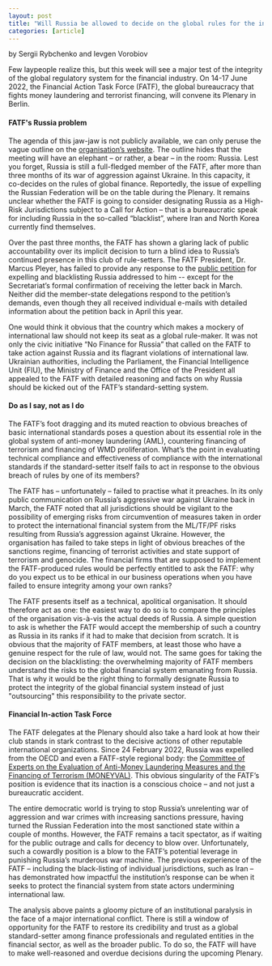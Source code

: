 ```yaml
---
layout: post
title: "Will Russia be allowed to decide on the global rules for the integrity of finance?"
categories: [article]
---
```

by Sergii Rybchenko and Ievgen Vorobiov

Few laypeople realize this, but this week will see a major test of the integrity of the global regulatory system for the financial industry. On 14-17 June 2022, the Financial Action Task Force (FATF), the global bureaucracy that fights money laundering and terrorist financing, will convene its Plenary in Berlin.

#### FATF's Russia problem

The agenda of this jaw-jaw is not publicly available, we can only peruse the vague outline on the [organisation’s website](https://www.fatf-gafi.org/publications/fatfgeneral/documents/plenary-june-2022.html). The outline hides that the meeting will have an elephant – or rather, a bear – in the room: Russia. Lest you forget, Russia is still a full-fledged member of the FATF, after more than three months of its war of aggression against Ukraine. In this capacity, it co-decides on the rules of global finance. Reportedly, the issue of expelling the Russian Federation will be on the table during the Plenary. It remains unclear whether the FATF is going to consider designating Russia as a High-Risk Jurisdictions subject to a Call for Action – that is a bureaucratic speak for including Russia in the so-called “blacklist”, where Iran and North Korea currently find themselves.

Over the past three months, the FATF has shown a glaring lack of public accountability over its implicit decision to turn a blind idea to Russia’s continued presence in this club of rule-setters. The FATF President, Dr. Marcus Pleyer, has failed to provide any response to the [public petition](https://no-finance-for-russia.com/petition/2022/03/16/expel-russia-fatf/) for expelling and blacklisting Russia addressed to him -- except for the Secretariat’s formal confirmation of receiving the letter back in March. Neither did the member-state delegations respond to the petition’s demands, even though they all received individual e-mails with detailed information about the petition back in April this year.

One would think it obvious that the country which makes a mockery of international law should not keep its seat as a global rule-maker. It was not only the civic initiative “No Finance for Russia” that called on the FATF to take action against Russia and its flagrant violations of international law. Ukrainian authorities, including the Parliament, the Financial Intelligence Unit (FIU), the Ministry of Finance and the Office of the President all appealed to the FATF with detailed reasoning and facts on why Russia should be kicked out of the FATF’s standard-setting system.

#### Do as I say, not as I do

The FATF’s foot dragging and its muted reaction to obvious breaches of basic international standards poses a question about its essential role in the global system of anti-money laundering (AML), countering financing of terrorism and financing of WMD proliferation. What’s the point in evaluating technical compliance and effectiveness of compliance with the international standards if the standard-setter itself fails to act in response to the obvious breach of rules by one of its members?

The FATF has – unfortunately – failed to practise what it preaches. In its only public communication on Russia’s aggressive war against Ukraine back in March, the FATF noted that all jurisdictions should be vigilant to the possibility of emerging risks from circumvention of measures taken in order to protect the international financial system from the ML/TF/PF risks resulting from Russia’s aggression against Ukraine. However, the organisation has failed to take steps in light of obvious breaches of the sanctions regime, financing of terrorist activities and state support of terrorism and genocide. The financial firms that are supposed to implement the FATF-produced rules would be perfectly entitled to ask the FATF: why do you expect us to be ethical in our business operations when you have failed to ensure integrity among your own ranks?

The FATF presents itself as a technical, apolitical organisation. It should therefore act as one: the easiest way to do so is to compare the principles of the organisation vis-à-vis the actual deeds of Russia. A simple question to ask is whether the FATF would accept the membership of such a country as Russia in its ranks if it had to make that decision from scratch. It is obvious that the majority of FATF members, at least those who have a genuine respect for the rule of law, would not. The same goes for taking the decision on the blacklisting: the overwhelming majority of FATF members understand the risks to the global financial system emanating from Russia. That is why it would be the right thing to formally designate Russia to protect the integrity of the global financial system instead of just "outsourcing" this responsibility to the private sector.

#### Financial In-action Task Force

The FATF delegates at the Plenary should also take a hard look at how their club stands in stark contrast to the decisive actions of other reputable international organizations. Since 24 February 2022, Russia was expelled from the OECD and even a FATF-style regional body: the [Committee of Experts on the Evaluation of Anti-Money Laundering Measures and the Financing of Terrorism (MONEYVAL)](https://www.coe.int/en/web/moneyval/-/the-russian-federation-is-excluded-from-the-council-of-europe-and-moneyval). This obvious singularity of the FATF’s position is evidence that its inaction is a conscious choice – and not just a bureaucratic accident.

The entire democratic world is trying to stop Russia’s unrelenting war of aggression and war crimes with increasing sanctions pressure, having turned the Russian Federation into the most sanctioned state within a couple of months. However, the FATF remains a tacit spectator, as if waiting for the public outrage and calls for decency to blow over. Unfortunately, such a cowardly position is a blow to the FATF’s potential leverage in punishing Russia’s murderous war machine. The previous experience of the FATF – including the black-listing of individual jurisdictions, such as Iran – has demonstrated how impactful the institution’s response can be when it seeks to protect the financial system from state actors undermining international law.

The analysis above paints a gloomy picture of an institutional paralysis in the face of a major international conflict. There is still a window of opportunity for the FATF to restore its credibility and trust as a global standard-setter among finance professionals and regulated entities in the financial sector, as well as the broader public. To do so, the FATF will have to make well-reasoned and overdue decisions during the upcoming Plenary.
